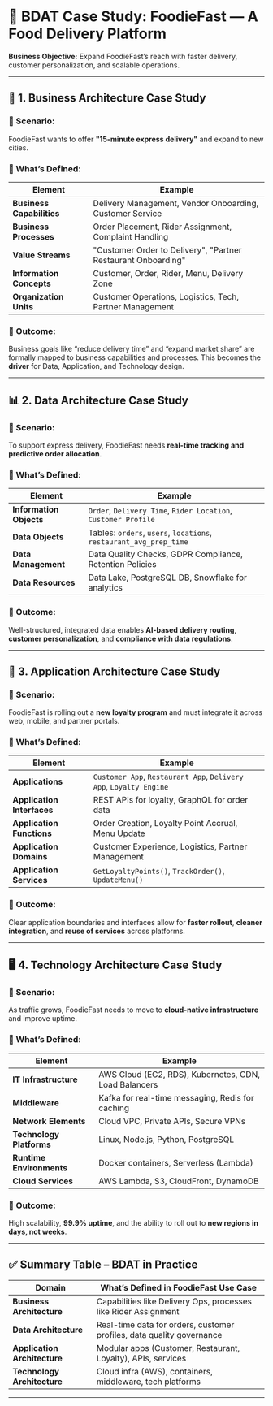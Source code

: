 
# 🛵 BDAT Case Study: **FoodieFast** — A Food Delivery Platform

**Business Objective:**
Expand FoodieFast’s reach with faster delivery, customer personalization, and scalable operations.

---

## 🏢 1. **Business Architecture Case Study**

### 📘 Scenario:

FoodieFast wants to offer **"15-minute express delivery"** and expand to new cities.

### 🧩 What’s Defined:

| Element                   | Example                                                       |
| ------------------------- | ------------------------------------------------------------- |
| **Business Capabilities** | Delivery Management, Vendor Onboarding, Customer Service      |
| **Business Processes**    | Order Placement, Rider Assignment, Complaint Handling         |
| **Value Streams**         | "Customer Order to Delivery", "Partner Restaurant Onboarding" |
| **Information Concepts**  | Customer, Order, Rider, Menu, Delivery Zone                   |
| **Organization Units**    | Customer Operations, Logistics, Tech, Partner Management      |

### 🎯 Outcome:

Business goals like “reduce delivery time” and “expand market share” are formally mapped to business capabilities and processes. This becomes the **driver** for Data, Application, and Technology design.

---

## 📊 2. **Data Architecture Case Study**

### 📘 Scenario:

To support express delivery, FoodieFast needs **real-time tracking and predictive order allocation**.

### 🧩 What’s Defined:

| Element                 | Example                                                            |
| ----------------------- | ------------------------------------------------------------------ |
| **Information Objects** | `Order`, `Delivery Time`, `Rider Location`, `Customer Profile`     |
| **Data Objects**        | Tables: `orders`, `users`, `locations`, `restaurant_avg_prep_time` |
| **Data Management**     | Data Quality Checks, GDPR Compliance, Retention Policies           |
| **Data Resources**      | Data Lake, PostgreSQL DB, Snowflake for analytics                  |

### 🎯 Outcome:

Well-structured, integrated data enables **AI-based delivery routing**, **customer personalization**, and **compliance with data regulations**.

---

## 🧩 3. **Application Architecture Case Study**

### 📘 Scenario:

FoodieFast is rolling out a **new loyalty program** and must integrate it across web, mobile, and partner portals.

### 🧩 What’s Defined:

| Element                    | Example                                                            |
| -------------------------- | ------------------------------------------------------------------ |
| **Applications**           | `Customer App`, `Restaurant App`, `Delivery App`, `Loyalty Engine` |
| **Application Interfaces** | REST APIs for loyalty, GraphQL for order data                      |
| **Application Functions**  | Order Creation, Loyalty Point Accrual, Menu Update                 |
| **Application Domains**    | Customer Experience, Logistics, Partner Management                 |
| **Application Services**   | `GetLoyaltyPoints()`, `TrackOrder()`, `UpdateMenu()`               |

### 🎯 Outcome:

Clear application boundaries and interfaces allow for **faster rollout**, **cleaner integration**, and **reuse of services** across platforms.

---

## 🖥️ 4. **Technology Architecture Case Study**

### 📘 Scenario:

As traffic grows, FoodieFast needs to move to **cloud-native infrastructure** and improve uptime.

### 🧩 What’s Defined:

| Element                  | Example                                               |
| ------------------------ | ----------------------------------------------------- |
| **IT Infrastructure**    | AWS Cloud (EC2, RDS), Kubernetes, CDN, Load Balancers |
| **Middleware**           | Kafka for real-time messaging, Redis for caching      |
| **Network Elements**     | Cloud VPC, Private APIs, Secure VPNs                  |
| **Technology Platforms** | Linux, Node.js, Python, PostgreSQL                    |
| **Runtime Environments** | Docker containers, Serverless (Lambda)                |
| **Cloud Services**       | AWS Lambda, S3, CloudFront, DynamoDB                  |

### 🎯 Outcome:

High scalability, **99.9% uptime**, and the ability to roll out to **new regions in days, not weeks**.

---

## ✅ Summary Table – BDAT in Practice

| Domain                       | What’s Defined in FoodieFast Use Case                                 |
| ---------------------------- | --------------------------------------------------------------------- |
| **Business Architecture**    | Capabilities like Delivery Ops, processes like Rider Assignment       |
| **Data Architecture**        | Real-time data for orders, customer profiles, data quality governance |
| **Application Architecture** | Modular apps (Customer, Restaurant, Loyalty), APIs, services          |
| **Technology Architecture**  | Cloud infra (AWS), containers, middleware, tech platforms             |

---

